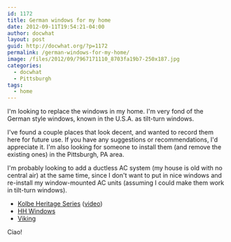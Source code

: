 ```yaml
---
id: 1172
title: German windows for my home
date: 2012-09-11T19:54:21-04:00
author: docwhat
layout: post
guid: http://docwhat.org/?p=1172
permalink: /german-windows-for-my-home/
image: /files/2012/09/7967171110_8703fa19b7-250x187.jpg
categories:
  - docwhat
  - Pittsburgh
tags:
  - home
---
```

<p>I'm looking to replace the windows in my home.  I'm very fond of the German style windows, known in the U.S.A. as tilt-turn windows.</p>

<p>I've found a couple places that look decent, and wanted to record them here for future use.  If you have any suggestions or recommendations, I'd appreciate it.  I'm also looking for someone to install them (and remove the existing ones) in the Pittsburgh, PA area.</p>

<p>I'm probably looking to add a ductless AC system (my house is old with no central air) at the same time, since I don't want to put in nice windows and re-install my window-mounted AC units (assuming I could make them work in tilt-turn windows).</p>

<ul>
<li><a href="http://www.kolbe-kolbe.com/products/index.cfm?pcID=4&amp;pID=51&amp;pCat=7&amp;pSubCat=0&amp;pSeries=2&amp;pl=64#top">Kolbe Heritage Series</a> (<a href="http://www.youtube.com/watch?v=46fxYSt47lI">video</a>)</li>
<li><a href="http://hhwindows.com/windows-2/tilt-turn-windows/">HH Windows</a></li>
<li><a href="http://www.viking.ee/en/windows/tiltandturnwindows">Viking</a></li>
</ul>

<p>Ciao!</p>
